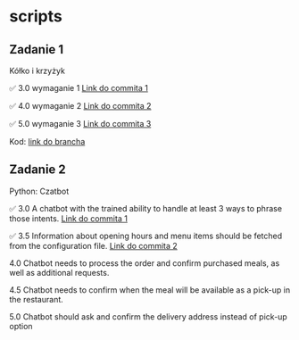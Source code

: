 # scripts

## Zadanie 1 ##
Kółko i krzyżyk

✅ 3.0 wymaganie 1 [Link do commita 1](https://github.com/yurenianastya/scripts/commit/0395e6dcb5a80088db1c0ea680ec75307da1e2e0)

✅ 4.0 wymaganie 2 [Link do commita 2](https://github.com/yurenianastya/scripts/commit/a7f55a568bc8d271aa7e55e3c9ff4c01d8b401da)

✅ 5.0 wymaganie 3 [Link do commita 3](https://github.com/yurenianastya/scripts/commit/514b3384199c904d36606a806a0167aaaf5e9298)

Kod: [link do brancha](https://github.com/yurenianastya/scripts/tree/tictactoe)

## Zadanie 2 ##
Python: Czatbot

✅ 3.0 A chatbot with the trained ability to handle at least 3 ways to phrase those intents. [Link do commita 1](https://github.com/yurenianastya/scripts/commit/9a339596aa0f1bac82ca02f08ad69fc5858202ba#diff-8b6e121fbc8e29b2b1dcc904ca461f8c643950005a3dff10a41cd9406ec2708f)

✅ 3.5 Information about opening hours and menu items should be fetched from the configuration file. [Link do commita 2](https://github.com/yurenianastya/scripts/commit/9a339596aa0f1bac82ca02f08ad69fc5858202ba#diff-1d7bbfbfe9cb43782971fc3c92d834053218e91055cebb93e07406473ced592a)

4.0 Chatbot needs to process the order and confirm purchased meals, as well as additional requests.

4.5 Chatbot needs to confirm when the meal will be available as a pick-up in the restaurant.

5.0 Chatbot should ask and confirm the delivery address instead of pick-up option
